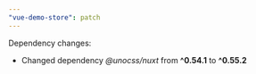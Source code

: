```yaml
---
"vue-demo-store": patch
---
```


Dependency changes:

- Changed dependency _@unocss/nuxt_ from **^0.54.1** to **^0.55.2**
